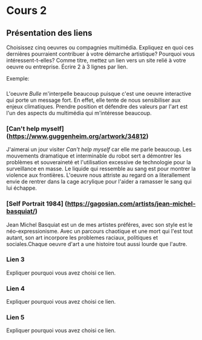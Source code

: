 # Cours 2
## Présentation des liens
Choisissez cinq oeuvres ou compagnies multimédia. Expliquez en quoi ces dernières pourraient contribuer à votre démarche artistique? Pourquoi vous intéressent-t-elles? Comme titre, mettez un lien vers un site relié à votre oeuvre ou entreprise. Écrire 2 à 3 lignes par lien.

Exemple: 
### [](https://www.onf.ca/interactif/bulle/) 
L'oeuvre *Bulle* m'interpelle beaucoup puisque c'est une oeuvre interactive qui porte un message fort. En effet, elle tente de nous sensibiliser aux enjeux climatiques. Prendre position et défendre des valeurs par l'art est l'un des aspects du multimédia qui m'intéresse beaucoup. 

### [Can't help myself] (https://www.guggenheim.org/artwork/34812)
J'aimerai un jour visiter *Can't help myself* car elle me parle beaucoup. Les mouvements dramatique et interminable du robot sert a démontrer les problèmes et souveraineté et l'utilisation excessive de technologie pour la surveillance en masse. Le liquide qui ressemble au sang est pour montrer la violence aux frontières. L'oeuvre nous attriste au regard on a literallement envie de rentrer dans la cage acrylique pour l'aider a ramasser le sang qui lui échappe.


### [Self Portrait 1984] (https://gagosian.com/artists/jean-michel-basquiat/)
Jean Michel Basquiat est un de mes artistes préféres, avec son style est le néo-expressionisme. Avec un parcours chaotique et une mort qui l'est tout autant, son art incorpore les problemes raciaux, politiques et sociales.Chaque oeuvre d'art a une histoire tout aussi lourde que l'autre.


### Lien 3 
Expliquer pourquoi vous avez choisi ce lien.  

### Lien 4 
Expliquer pourquoi vous avez choisi ce lien. 

### Lien 5 
Expliquer pourquoi vous avez choisi ce lien. 

